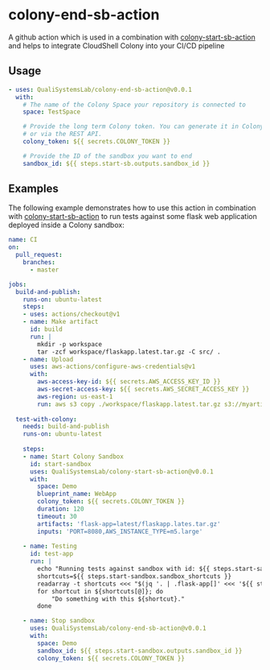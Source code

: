 # colony-end-sb-action

A github action which is used in a combination with [colony-start-sb-action](https://github.com/QualiSystemsLab/colony-start-sb-action) and helps to integrate CloudShell Colony into your CI/CD pipeline

## Usage

```yaml
- uses: QualiSystemsLab/colony-end-sb-action@v0.0.1
  with:
    # The name of the Colony Space your repository is connected to
    space: TestSpace

    # Provide the long term Colony token. You can generate it in Colony > Settings > Integrations
    # or via the REST API.
    colony_token: ${{ secrets.COLONY_TOKEN }}

    # Provide the ID of the sandbox you want to end
    sandbox_id: ${{ steps.start-sb.outputs.sandbox_id }}
```

## Examples

The following example demonstrates how to use this action in combination with [colony-start-sb-action](https://github.com/QualiSystemsLab/colony-start-sb-action) to run tests against some flask web application deployed inside a Colony sandbox:

```yaml
name: CI
on:
  pull_request:
    branches:
      - master

jobs:
  build-and-publish:
    runs-on: ubuntu-latest
    steps:
    - uses: actions/checkout@v1
    - name: Make artifact
      id: build
      run: |
        mkdir -p workspace
        tar -zcf workspace/flaskapp.latest.tar.gz -C src/ .
    - name: Upload
      uses: aws-actions/configure-aws-credentials@v1
      with:
        aws-access-key-id: ${{ secrets.AWS_ACCESS_KEY_ID }}
        aws-secret-access-key: ${{ secrets.AWS_SECRET_ACCESS_KEY }}
        aws-region: us-east-1
        run: aws s3 copy ./workspace/flaskapp.latest.tar.gz s3://myartifacts/latest
        
  test-with-colony:
    needs: build-and-publish
    runs-on: ubuntu-latest
    
    steps:
    - name: Start Colony Sandbox
      id: start-sandbox
      uses: QualiSystemsLab/colony-start-sb-action@v0.0.1
      with:
        space: Demo
        blueprint_name: WebApp
        colony_token: ${{ secrets.COLONY_TOKEN }}
        duration: 120
        timeout: 30
        artifacts: 'flask-app=latest/flaskapp.lates.tar.gz'
        inputs: 'PORT=8080,AWS_INSTANCE_TYPE=m5.large'
    
    - name: Testing
      id: test-app
      run: |
        echo "Running tests against sandbox with id: ${{ steps.start-sandbox.outputs.sandbox_id }}
        shortcuts=${{ steps.start-sandbox.sandbox_shortcuts }}
        readarray -t shortcuts <<< "$(jq '. | .flask-app[]' <<< '${{ steps.start-sandbox.sandbox_shortcuts }}')"
        for shortcut in ${shortcuts[@]}; do
            "Do something with this ${shortcut}."
        done

    - name: Stop sandbox
      uses: QualiSystemsLab/colony-end-sb-action@v0.0.1
      with:
        space: Demo
        sandbox_id: ${{ steps.start-sandbox.outputs.sandbox_id }}
        colony_token: ${{ secrets.COLONY_TOKEN }} 
```
